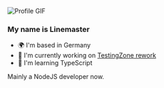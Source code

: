 ![Profile GIF](https://user-images.githubusercontent.com/18350557/176309783-0785949b-9127-417c-8b55-ab5a4333674e.gif)

### My name is Linemaster
- 🌍 I'm based in Germany
- 🚀 I'm currently working on [TestingZone rework](https://testingzone.pages.dev/)
- 🧠 I'm learning TypeScript

Mainly a NodeJS developer now.
